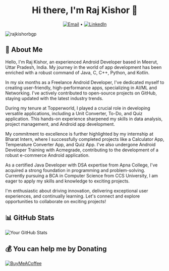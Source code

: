 <h1 align="center">Hi there, I'm Raj Kishor 👋</h1>
<p align="center">
  <a href="mailto:rajkishorbgp6@gmail.com"><img src="https://img.shields.io/badge/Email-rajkishorbgp6%40gmail.com-blue" alt="Email"></a> •
  <a href="https://linkedin.com/in/rajkishorbgp"><img src="https://img.shields.io/badge/LinkedIn-rajkishorbgp-blue" alt="LinkedIn"></a>
</p>

<p align="left"> <img src="https://komarev.com/ghpvc/?username=rajkishorbgp&label=Profile%20views&color=0e75b6&style=flat" alt="rajkishorbgp" /> </p>

## 📖 About Me

Hello, I'm Raj Kishor, an experienced Android Developer based in Meerut, Uttar Pradesh, India. My journey in the world of app development has been enriched with a robust command of Java, C, C++, Python, and Kotlin.

In my six months as a Freelance Android Developer, I've dedicated myself to creating user-friendly, high-performance apps, specializing in AI/ML and Networking. I've actively contributed to open-source projects on GitHub, staying updated with the latest industry trends.

During my tenure at Topperworld, I played a crucial role in developing versatile applications, including a Unit Converter, To-Do, and Quiz application. This hands-on experience sharpened my skills in data analysis, project management, and Android app development.

My commitment to excellence is further highlighted by my internship at Bharat Intern, where I successfully completed projects like a Calculator App, Temperature Converter App, and Quiz App. I've also undergone Android Developer Training with Acmegrade, contributing to the development of a robust e-commerce Android application.

As a certified Java Developer with DSA expertise from Apna College, I've acquired a strong foundation in programming and problem-solving. Currently pursuing a BCA in Computer Science from CCS University, I am eager to apply my skills and knowledge to exciting projects.

I'm enthusiastic about driving innovation, delivering exceptional user experiences, and continually learning. Let's connect and explore opportunities to collaborate on exciting projects!

## 📊 GitHub Stats

![Your GitHub Stats](https://github-readme-stats.vercel.app/api?username=rajkishorbgp&show_icons=true&theme=transparent)

## 💰 You can help me by Donating

[![BuyMeACoffee](https://img.shields.io/badge/Buy%20Me%20a%20Coffee-ffdd00?style=for-the-badge&logo=buy-me-a-coffee&logoColor=black)](https://buymeacoffee.com/rajkishorbgp)

